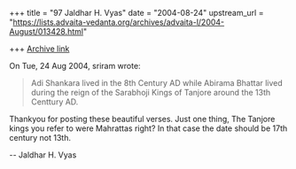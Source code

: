 +++
title = "97 Jaldhar H. Vyas"
date = "2004-08-24"
upstream_url = "https://lists.advaita-vedanta.org/archives/advaita-l/2004-August/013428.html"

+++
[Archive link](https://lists.advaita-vedanta.org/archives/advaita-l/2004-August/013428.html)

On Tue, 24 Aug 2004, sriram wrote:

> Adi Shankara lived in the 8th Century AD while Abirama Bhattar lived
> during the reign of the Sarabhoji Kings of Tanjore around the 13th
> Centtury AD.

Thankyou for posting these beautiful verses.  Just one thing, The Tanjore
kings you refer to were Mahrattas right?  In that case the date should be
17th century not 13th.

-- 
Jaldhar H. Vyas <jaldhar at braincells.com>


